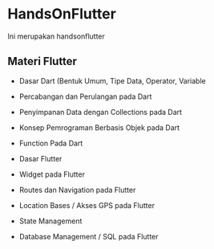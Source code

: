 # HandsOnFlutter
Ini merupakan handsonflutter
## Materi Flutter
* Dasar Dart (Bentuk Umum, Tipe Data, Operator, Variable

* Percabangan dan Perulangan pada Dart

* Penyimpanan Data  dengan Collections pada Dart

* Konsep Pemrograman Berbasis Objek pada Dart

* Function Pada Dart

* Dasar Flutter

* Widget pada Flutter

* Routes dan Navigation pada Flutter

* Location Bases / Akses GPS pada Flutter

* State Management

* Database Management / SQL pada Flutter
